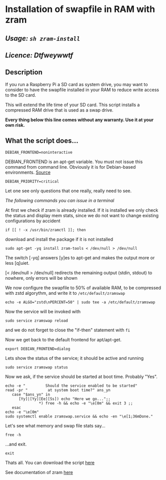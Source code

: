 # Installation of swapfile in RAM with zram

## _Usage: `sh zram-install`_

## _Licence: Dtfweywwtf_

## Description

 If you run a Raspberry Pi a SD card as system drive, you may want to consider to have the swapfile installed in your RAM to reduce write access to the SD card.

This will extend the life time of your SD card. This script installs a compressed RAM drive that is used as a swap drive.

__Every thing below this line comes without any warranty. Use it at your own risk.__

## What the script does...

```
DEBIAN_FRONTEND=noninteractive
```
DEBIAN_FRONTEND is an apt-get variable. You must not issue this command from command line. Obviously it is for Debian-based environments.
[Source](https://www.cyberciti.biz/faq/explain-debian_frontend-apt-get-variable-for-ubuntu-debian/)

```
DEBIAN_PRIORITY=critical
```
Let one see only questions that one really, really need to see.

_The following commands you can issue in a terminal_

At first we check if zram is already installed. If it is installed we only check the status and display mem stats, since we do not want to change existing configurations by accident

```
if [[ ! -x /usr/bin/zramctl ]]; then
```
download and install the package if it is not installed

```
sudo apt-get -yq install zram-tools < /dev/null > /dev/null
```

The switch [-yq] answers [y]es to apt-get and makes the output more or less [q]uiet.

[< /dev/null > /dev/null] redirects the remaining output (stdin, stdout) to nowhere, only errors will be shown

We now configure the swapfile to 50% of available RAM, to be compressed with zstd algorythm, and write it to `/etc/default/zramswap`

```
echo -e ALGO="zstd\nPERCENT=50" | sudo tee -a /etc/default/zramswap
```

Now the service will be invoked with

```
sudo service zramswap reload
```

and we do not forget to close the "if-then" statement with `fi`

Now we get back to the default frontend for apt/apt-get.

```
export DEBIAN_FRONTEND=dialog
```

Lets show the status of the service; it should be active and running

```
sudo service zramswap status
```
Now we ask, if the service should be started at boot time. Probably "Yes".

```
echo -e "         Should the service enabled to be started"
read -pr "         at system boot time?" ans_yn
   case "$ans_yn" in
      [Yy]|[Yy][Ee][Ss]) echo "Here we go...";;
               *) free -h && echo -e "\e[0m" && exit 3 ;;
   esac
echo -e "\e[0m"
sudo systemctl enable zramswap.service && echo -en "\e[1;36mDone."
```

Let's see what memory and swap file stats say...

```
free -h
```

...and exit.

```
exit
```
Thats all. You can download the script [here](zram-install.sh)

See documentation of zram [here](https://github.com/torvalds/linux/blob/7163a2111f6c030ee39635ac3334bfa1a52a3dd3/Documentation/admin-guide/blockdev/zram.rst)

